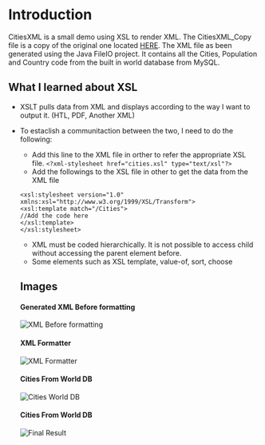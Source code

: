 # Introduction

CitiesXML is a small demo using XSL to render XML.
The CitiesXML_Copy file is a copy of the original one located [HERE](https://github.com/camillebalima/XMLDemo/tree/main/FileIO/src/citiesXML/).
The XML file as been generated using the Java FileIO project. It contains all the Cities, Population and Country code from the built in world database from MySQL.


## What I learned about XSL

* XSLT pulls data from XML and displays according to the way I want to output it. (HTL, PDF, Another XML)

* To estaclish a communitaction between the two, I need to do the following:
   * Add this line to the XML file in orther to refer the appropriate XSL file.
   ```<?xml-stylesheet href="cities.xsl" type="text/xsl"?>```
   * Add the followings to the XSL file in other to get the data from the XML file
   ```
   <xsl:stylesheet version="1.0" xmlns:xsl="http://www.w3.org/1999/XSL/Transform">   
   <xsl:template match="/Cities">
   //Add the code here
   </xsl:template>
   </xsl:stylesheet>
   ```
   
   * XML must be coded hierarchically. It is not possible to access child without accessing the parent element before.
   * Some elements such as XSL template, value-of, sort, choose
   
   ## Images
   #### Generated XML Before formatting
   ![XML Before formatting](https://github.com/camillebalima/XMLDemo/blob/main/img/CitiesXML_BeforeFormating.PNG)
   
   #### XML Formatter
   ![XML Formatter](https://github.com/camillebalima/XMLDemo/blob/main/img/XML_Formatter.PNG)
   
   #### Cities From World DB
   ![Cities World DB](https://github.com/camillebalima/XMLDemo/blob/main/img/SeelectCity_FromWorldDatabase.PNG)
   
   #### Cities From World DB
   ![Final Result](https://github.com/camillebalima/XMLDemo/blob/main/img/CitiesXML_WithXSL.PNG)
   
   
